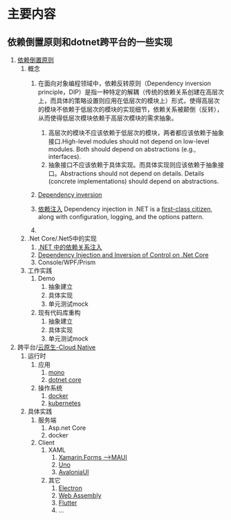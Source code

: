 # 主要内容

## 依赖倒置原则和dotnet跨平台的一些实现

1. [依赖倒置原则](https://en.wikipedia.org/wiki/Dependency_inversion_principle)
   1. 概念
      1. 在面向对象编程领域中，依赖反转原则（Dependency inversion principle，DIP）是指一种特定的解耦（传统的依赖关系创建在高层次上，而具体的策略设置则应用在低层次的模块上）形式，使得高层次的模块不依赖于低层次的模块的实现细节，依赖关系被颠倒（反转），从而使得低层次模块依赖于高层次模块的需求抽象。
         1. 高层次的模块不应该依赖于低层次的模块，两者都应该依赖于抽象接口.High-level modules should not depend on low-level modules. Both should depend on abstractions (e.g., interfaces).
         2. 抽象接口不应该依赖于具体实现。而具体实现则应该依赖于抽象接口。Abstractions should not depend on details. Details (concrete implementations) should depend on abstractions.
      2. [Dependency inversion](https://docs.microsoft.com/zh-cn/dotnet/architecture/modern-web-apps-azure/architectural-principles#dependency-inversion)
      3. [依赖注入](https://docs.microsoft.com/zh-cn/dotnet/core/extensions/dependency-injection)
            Dependency injection in .NET is a [first-class citizen](https://en.wikipedia.org/wiki/First-class_citizen), along with configuration, logging, and the options pattern.
 
      4. 
   2. .Net Core/.Net5中的实现
      1. [.NET 中的依赖关系注入](https://docs.microsoft.com/zh-cn/dotnet/core/extensions/dependency-injection)
      2. [Dependency Injection and Inversion of Control on .Net Core](https://alexalvess.medium.com/dependency-injection-and-inversion-of-control-on-net-core-3136fe98b72)
      3. Console/WPF/Prism
   3. 工作实践
      1. Demo
         1. 抽象建立
         2. 具体实现
         3. 单元测试mock
      2. 现有代码库重构
         1. 抽象建立
         2. 具体实现
         3. 单元测试mock
2. 跨平台/[云原生-Cloud Native](https://docs.microsoft.com/en-us/dotnet/architecture/cloud-native/definition)
   1. 运行时
      1. 应用
         1. [mono](https://github.com/mono/mono)
         2. [dotnet core](https://github.com/dotnet/runtime)
      2. 操作系统
         1. [docker](https://github.com/dotnet/runtime)
         2. [kubernetes](https://kubernetes.io/)
   2. 具体实践
      1. 服务端
         1. Asp.net Core
         2. docker
      2. Client
         1. XAML
            1. [Xamarin.Forms -->MAUI](https://github.com/dotnet/maui)
            2. [Uno](https://github.com/unoplatform/uno)
            3. [AvaloniaUI](https://github.com/AvaloniaUI/Avalonia)
         2. 其它
            1. [Electron](https://itnext.io/create-desktop-with-electron-react-and-c-86f9765809b7)
            2. [Web Assembly](https://medium.com/young-coder/blazor-desktop-the-electron-for-net-ecdcf5c30027)
            3. [Flutter](https://flutter.cn/desktop)
            4. ...
